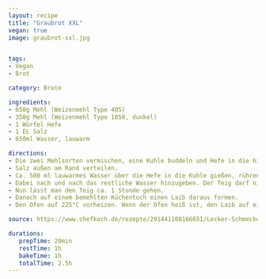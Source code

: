 ```yaml
---
layout: recipe
title: "Graubrot XXL"
vegan: true
image: graubrot-xxl.jpg


tags:
- Vegan
- Brot

category: Brote

ingredients:
- 650g Mehl (Weizenmehl Type 405)
- 350g Mehl (Weizenmehl Type 1050, dunkel)
- 1 Würfel Hefe
- 1 EL Salz
- 650ml Wasser, lauwarm

directions:
- Die zwei Mehlsorten vermischen, eine Kuhle buddeln und Hefe in die hineinbröseln.
- Salz außen am Rand verteilen.
- Ca. 500 ml lauwarmes Wasser über die Hefe in die Kuhle gießen, rühren und dann kräftig kneten.
- Dabei nach und nach das restliche Wasser hinzugeben. Der Teig darf nicht kleben (sonst ist zu viel Wasser dabei, kann man aber mit ein bisschen Mehl wieder ausgleichen).
- Nun lässt man den Teig ca. 1 Stunde gehen.
- Danach auf einem bemehlten Küchentuch einen Laib daraus formen.
- Den Ofen auf 225°C vorheizen. Wenn der Ofen heiß ist, den Laib auf ein mit Backpapier ausgelegtes Backblech geben. 30 Minuten bei 225°C backen, dann weitere 30 Minuten bei 175°C.

source: https://www.chefkoch.de/rezepte/291441108166651/Lecker-Schmecker-Brot.html

durations:
   prepTime: 20min
   restTime: 1h
   bakeTime: 1h
   totalTime: 2.5h
---
```

